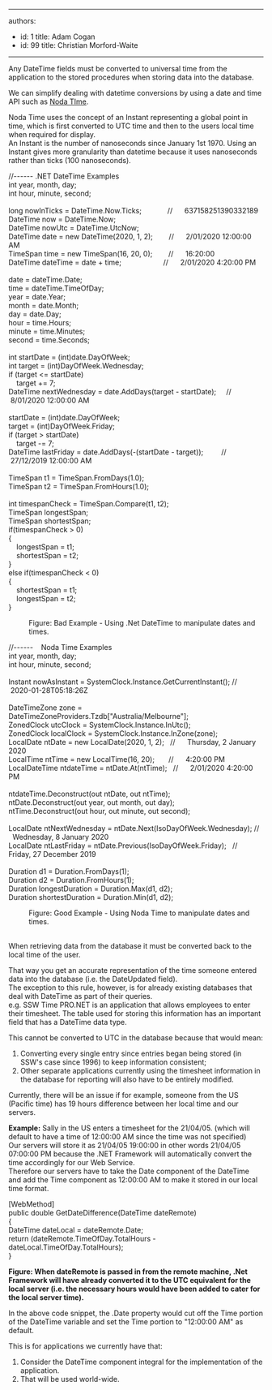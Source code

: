 

---
authors:
  - id: 1
    title: Adam Cogan
  - id: 99
    title: Christian Morford-Waite
---




<span class='intro'> <p>​​​​Any DateTime fields must be converted to universal time from the application to the stored procedures when storing data into the database.<br></p><p>We can simplify dealing with datetime conversions by using a date and time API such as <a href="https&#58;//nodatime.org/">Noda TIme</a>.<br></p> </span>

<p>Noda Time uses the concept of an Instant representing a global point in time, which is first converted to UTC time and then to the users local time when required for display.​<br>An Instant is the number of nanoseconds since January 1st 1970. Using an Instant gives more granularity than datetime because it uses nanoseconds rather than ticks (100 nanoseconds).​​<br></p><p class="ssw15-rteElement-CodeArea">//------ .NET DateTime Examples<br>int year, month, day;<br>int hour, minute, second;<br><br>long nowInTicks = DateTime.Now.Ticks;&#160; &#160; &#160; &#160; &#160; &#160; &#160;//&#160; &#160; &#160; 637158251390332189<br>DateTime now = DateTime.Now;&#160; &#160; &#160; &#160; &#160; &#160; &#160; &#160; &#160; &#160;&#160;<br>DateTime nowUtc = DateTime.UtcNow;<br>DateTime date = new DateTime(2020, 1, 2);&#160; &#160; &#160; &#160; //&#160; &#160; &#160; 2/01/2020 12&#58;00&#58;00 AM<br>TimeSpan time = new TimeSpan(16, 20, 0);&#160; &#160; &#160; &#160;&#160;//&#160; &#160; &#160; 16&#58;20&#58;00<br>DateTime dateTime = date + time;&#160; &#160; &#160; &#160; &#160; &#160; &#160; &#160;&#160; &#160; &#160; //&#160; &#160; &#160; 2/01/2020 4&#58;20&#58;00 PM<br><br>date = dateTime.Date;<br>time = dateTime.TimeOfDay;<br>year = date.Year;<br>month = date.Month;<br>day = date.Day;<br>hour = time.Hours;<br>minute = time.Minutes;<br>second = time.Seconds;<br><br>int startDate = (int)date.DayOfWeek;<br>int target = (int)DayOfWeek.Wednesday;<br>if (target &lt;= startDate)<br>&#160; &#160; target += 7;<br>DateTime nextWednesday = date.AddDays(target - startDate);&#160; &#160; &#160;//&#160; &#160; &#160;8/01/2020 12&#58;00&#58;00 AM<br><br>startDate = (int)date.DayOfWeek;<br>target = (int)DayOfWeek.Friday;<br>if (target &gt; startDate)<br>&#160; &#160; target -= 7;<br>DateTime lastFriday = date.AddDays(-(startDate - target));&#160; &#160; &#160; &#160; &#160;//&#160; &#160; &#160;27/12/2019 12&#58;00&#58;00 AM<br><br>TimeSpan t1 = TimeSpan.FromDays(1.0);<br>TimeSpan t2 = TimeSpan.FromHours(1.0);<br>​<br>int timespanCheck = TimeSpan.Compare(t1, t2);<br>TimeSpan longestSpan;<br>TimeSpan shortestSpan;<br>if(timespanCheck &gt; 0)<br>&#123;<br>&#160; &#160; longestSpan = t1;<br>&#160; &#160; shortestSpan = t2;<br>&#125;&#160;<br>else if(timespanCheck &lt; 0)<br>&#123;<br>&#160; &#160; shortestSpan = t1;<br>&#160; &#160; longestSpan = t2;<br>&#125;<br></p><dd class="ssw15-rteElement-FigureBad">Figure&#58; Bad Example -&#160;​​Using .Net DateTime to manipulate dates and times.<br></dd><p class="ssw15-rteElement-CodeArea">//------&#160; &#160; Noda&#160;Time Examples<br>int year, month, day;<br>int hour, minute, second;<br><br>Instant nowAsInstant = SystemClock.Instance.GetCurrentInstant(); //&#160; &#160;2020-01-28T05&#58;18&#58;26Z<br><br>DateTimeZone zone = DateTimeZoneProviders.Tzdb[&quot;Australia/Melbourne&quot;];<br>ZonedClock utcClock = SystemClock.Instance.InUtc();<br>ZonedClock localClock = SystemClock.Instance.InZone(zone);<br>LocalDate ntDate = new LocalDate(2020, 1, 2);&#160; &#160;//&#160; &#160; &#160; Thursday, 2 January 2020<br>LocalTime ntTime = new LocalTime(16, 20);&#160; &#160; &#160; &#160;//&#160; &#160; &#160; 4&#58;20&#58;00 PM<br>LocalDateTime ntdateTime = ntDate.At(ntTime);&#160; &#160;//&#160; &#160; &#160; 2/01/2020 4&#58;20&#58;00 PM<br><br>ntdateTime.Deconstruct(out ntDate, out ntTime);<br>ntDate.Deconstruct(out year, out month, out day);<br>ntTime.Deconstruct(out hour, out minute, out second);<br><br>LocalDate ntNextWednesday = ntDate.Next(IsoDayOfWeek.Wednesday); //&#160; &#160; Wednesday, 8 January 2020<br>LocalDate ntLastFriday = ntDate.Previous(IsoDayOfWeek.Friday);&#160; &#160;//&#160; &#160; Friday, 27 December 2019<br><br>Duration d1 = Duration.FromDays(1);<br>Duration d2 = Duration.FromHours(1);<br>Duration longestDuration&#160;= Duration.Max(d1, d2);<br>Duration shortestDuration&#160;= Duration.Min(d1, d2);&#160;<br></p><dd class="ssw15-rteElement-FigureGood">Figure&#58; Good Example - Using Noda Time to manipulate dates and times.<br></dd><dd class="ssw15-rteElement-FigureNormal"><br></dd><p>When retrieving data from the database it must be converted back to the local time of the user.</p><p>That way you get an accurate representation of&#160;the time someone entered data into the database (i.e. the DateUpdated field).<br>The exception to this rule, however, is for already existing databases that deal with DateTime as part of their queries.<br>e.g. SSW Time PRO.NET is an application that allows employees to enter their timesheet. The table used for storing this information has an important field that has a DateTime data type.<br></p><p>This cannot be converted to UTC in the database because that would mean&#58;<br></p><ol><li>Converting every single entry since entries began being stored (in SSW's case since 1996) to keep information consistent;</li><li>Other separate applications currently using the timesheet information in the database for reporting will also have to be entirely modified.</li></ol><p></p><p>Currently, there will be an issue if for example, someone from the US (Pacific time) has 19 hours difference between her local time and our servers.​​​​​<br></p><p><strong>Example&#58;</strong>&#160;Sally in the US enters a timesheet for the 21/04/05. (which will default to have a time of 12&#58;00&#58;00 AM since the time was not specified)<br>Our servers will store it as 21/04/05 19&#58;00&#58;00 in other words 21/04/05 07&#58;00&#58;00 PM because the .NET Framework will automatically convert the time accordingly for our Web Service.<br>Therefore our servers have to take the Date component of the DateTime and add the Time component as 12&#58;00&#58;00 AM to make it stored in our local time format.<br></p><p class="ssw15-rteElement-CodeArea">[WebMethod] <br>public double GetDateDifference(DateTime dateRemote) <br>&#123; <br>DateTime dateLocal = dateRemote.Date; <br>​​return (dateRemote.TimeOfDay.TotalHours - ​​dateLocal.TimeOfDay.TotalHours); <br>​&#125;</p><p><strong>Figure&#58; When dateRemote is passed in from the remote machine, .Net Framework will have already converted it to the UTC equivalent for the local server (i.e. the necessary hours would have been added to cater for the local server time).</strong></p><p>In the above code snippet, the .Date property would cut off the Time portion of the DateTime variable and set the Time portion to &quot;12&#58;00&#58;00 AM&quot; as default.</p><p>This is for applications we currently have that&#58;</p><ol><li>Consider the DateTime component integral for the implementation of the application.<br></li><li>That will be used world-wide.</li></ol><p><br></p>


